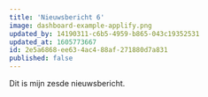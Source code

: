 ```yaml
---
title: 'Nieuwsbericht 6'
image: dashboard-example-applify.png
updated_by: 14190311-c6b5-4959-b865-043c19352531
updated_at: 1605773667
id: 2e5a6868-ee63-4ac4-88af-271880d7a831
published: false
---
```

Dit is mijn zesde nieuwsbericht.